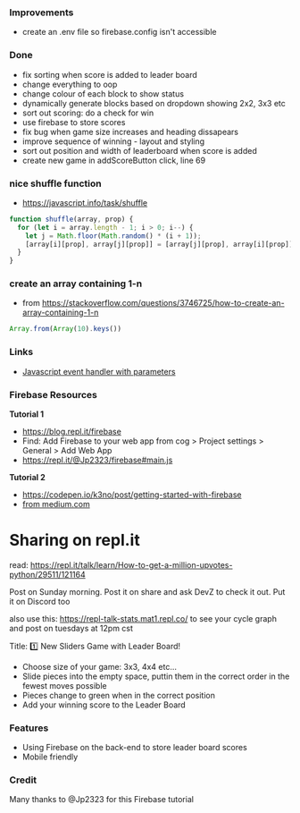 ### Improvements

- create an .env file so firebase.config isn't accessible

### Done
- fix sorting when score is added to leader board
- change everything to oop
- change colour of each block to show status
- dynamically generate blocks based on dropdown showing 2x2, 3x3 etc
- sort out scoring: do a check for win
- use firebase to store scores
- fix bug when game size increases and heading dissapears
- improve sequence of winning - layout and styling
- sort out position and width of leaderboard when score is added
- create new game in addScoreButton click, line 69

### nice shuffle function

- https://javascript.info/task/shuffle

```js
function shuffle(array, prop) {
  for (let i = array.length - 1; i > 0; i--) {
    let j = Math.floor(Math.random() * (i + 1));
    [array[i][prop], array[j][prop]] = [array[j][prop], array[i][prop]];
  }
}
```

### create an array containing 1-n

- from https://stackoverflow.com/questions/3746725/how-to-create-an-array-containing-1-n

```js
Array.from(Array(10).keys())
```

### Links
- [Javascript event handler with parameters](https://stackoverflow.com/questions/10000083/javascript-event-handler-with-parameters)

### Firebase Resources

**Tutorial 1**
- https://blog.repl.it/firebase
- Find: Add Firebase to your web app from cog > Project settings > General > Add Web App
- https://repl.it/@Jp2323/firebase#main.js

**Tutorial 2**
- https://codepen.io/k3no/post/getting-started-with-firebase
- [from medium.com](https://medium.com/@collardeau/es6-promises-wit=h-firebase-76606f36c80c)

# Sharing on repl.it

read: https://repl.it/talk/learn/How-to-get-a-million-upvotes-python/29511/121164

Post on Sunday morning. Post it on share and ask DevZ to check it out. Put it on Discord too

also use this: https://repl-talk-stats.mat1.repl.co/ to see your cycle graph and post on tuesdays at 12pm cst

Title: 1️⃣  New Sliders Game with Leader Board!

- Choose size of your game: 3x3, 4x4 etc...
- Slide pieces into the empty space, puttin them in the correct order in the fewest moves possible
- Pieces change to green when in the correct position
- Add your winning score to the Leader Board

### Features

- Using Firebase on the back-end to store leader board scores
- Mobile friendly

### Credit
Many thanks to @Jp2323 for this Firebase tutorial